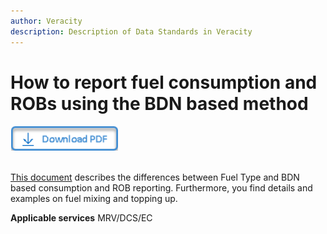 ```yaml
---
author: Veracity
description: Description of Data Standards in Veracity
---
```


# How to report fuel consumption and ROBs using the BDN based method

<a href="https://veracitycdnprod.blob.core.windows.net/developer/veracitystatic/SamplePDF.pdf" download>
    <img src="assets/download.png" alt="Download PDF" height="40">
  </a>
  <br>
  <br>

[This document](http://standard.no/) describes the differences between Fuel Type and BDN based consumption and ROB reporting. Furthermore, you find details and examples on fuel mixing and topping up.


**Applicable services**
MRV/DCS/EC
